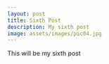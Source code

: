 ```yaml
---
layout: post
title: Sixth Post
description: My sixth post
image: assets/images/pic04.jpg
---
```


This will be my sixth post


